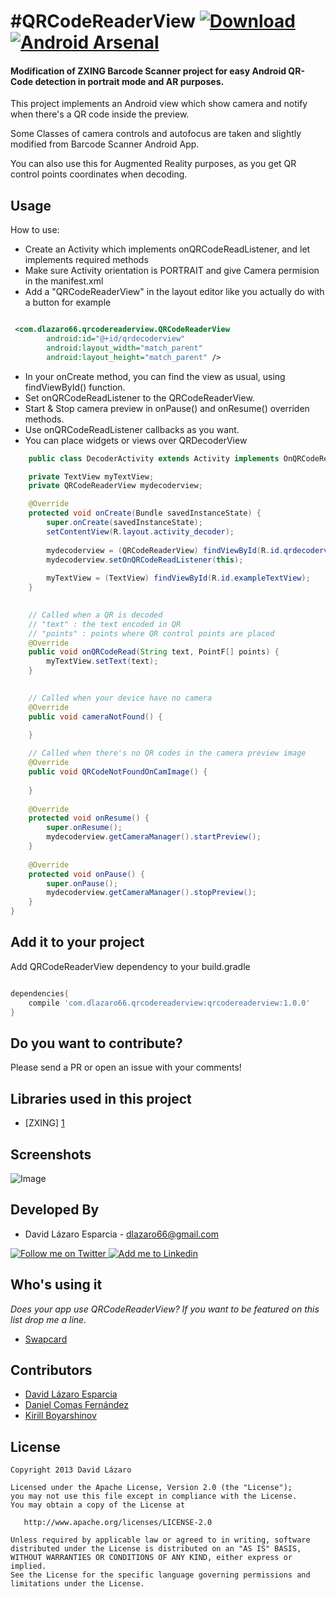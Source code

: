 #QRCodeReaderView 
[ ![Download](https://api.bintray.com/packages/dlazaro66/maven/QRCodeReaderView/images/download.svg) ](https://bintray.com/dlazaro66/maven/QRCodeReaderView/_latestVersion) [ ![Android Arsenal](https://img.shields.io/badge/Android%20Arsenal-QRCodeReaderView-brightgreen.svg?style=flat)](http://android-arsenal.com/details/1/1891)
====

#### Modification of ZXING Barcode Scanner project for easy Android QR-Code detection in portrait mode and AR purposes. ####

This project implements an Android view which show camera and notify when there's a QR code inside the preview.

Some Classes of camera controls and autofocus are taken and slightly modified from Barcode Scanner Android App.

You can also use this for Augmented Reality purposes, as you get QR control points coordinates when decoding.

Usage
-----

How to use:

- Create an Activity which implements onQRCodeReadListener, and let implements required methods
- Make sure Activity orientation is PORTRAIT and give Camera permision in the manifest.xml
- Add a "QRCodeReaderView" in the layout editor like you actually do with a button for example

```xml

 <com.dlazaro66.qrcodereaderview.QRCodeReaderView
        android:id="@+id/qrdecoderview"
        android:layout_width="match_parent"
        android:layout_height="match_parent" />

```


- In your onCreate method, you can find the view as usual, using findViewById() function.
- Set onQRCodeReadListener to the QRCodeReaderView.
- Start & Stop camera preview in onPause() and onResume() overriden methods.
- Use onQRCodeReadListener callbacks as you want.
- You can place widgets or views over QRDecoderView
 
```java
	public class DecoderActivity extends Activity implements OnQRCodeReadListener {

    private TextView myTextView;
	private QRCodeReaderView mydecoderview;

	@Override
    protected void onCreate(Bundle savedInstanceState) {
        super.onCreate(savedInstanceState);
        setContentView(R.layout.activity_decoder);
        
        mydecoderview = (QRCodeReaderView) findViewById(R.id.qrdecoderview);
        mydecoderview.setOnQRCodeReadListener(this);
        
        myTextView = (TextView) findViewById(R.id.exampleTextView);
    }

    
    // Called when a QR is decoded
    // "text" : the text encoded in QR
    // "points" : points where QR control points are placed
	@Override
	public void onQRCodeRead(String text, PointF[] points) {
		myTextView.setText(text);
	}

	
	// Called when your device have no camera
	@Override
	public void cameraNotFound() {
		
	}

	// Called when there's no QR codes in the camera preview image
	@Override
	public void QRCodeNotFoundOnCamImage() {
		
	}
    
	@Override
	protected void onResume() {
		super.onResume();
		mydecoderview.getCameraManager().startPreview();
	}
	
	@Override
	protected void onPause() {
		super.onPause();
		mydecoderview.getCameraManager().stopPreview();
	}
}
```


Add it to your project
----------------------


Add QRCodeReaderView dependency to your build.gradle

```groovy

dependencies{
    compile 'com.dlazaro66.qrcodereaderview:qrcodereaderview:1.0.0'
}

```

Do you want to contribute?
--------------------------

Please send a PR or open an issue with your comments!

Libraries used in this project
------------------------------

* [ZXING] [1]

Screenshots
-----------

![Image](../master/readme_images/app_example.png?raw=true)


Developed By
------------

* David Lázaro Esparcia - <dlazaro66@gmail.com>

<a href="https://twitter.com/_dlazaro">
  <img alt="Follow me on Twitter" src="http://imageshack.us/a/img812/3923/smallth.png" />
</a>
<a href="https://www.linkedin.com/pub/david-l%C3%A1zaro-esparcia/">
  <img alt="Add me to Linkedin" src="http://imageshack.us/a/img41/7877/smallld.png" />
</a>


Who's using it
--------------

*Does your app use QRCodeReaderView? If you want to be featured on this list drop me a line.*

* [Swapcard][5]

Contributors
------------
* [David Lázaro Esparcia][2]
* [Daniel Comas Fernández][3]
* [Kirill Boyarshinov][4]

License
-------

    Copyright 2013 David Lázaro

    Licensed under the Apache License, Version 2.0 (the "License");
    you may not use this file except in compliance with the License.
    You may obtain a copy of the License at

       http://www.apache.org/licenses/LICENSE-2.0

    Unless required by applicable law or agreed to in writing, software
    distributed under the License is distributed on an "AS IS" BASIS,
    WITHOUT WARRANTIES OR CONDITIONS OF ANY KIND, either express or implied.
    See the License for the specific language governing permissions and
    limitations under the License.


[1]: https://github.com/zxing/zxing/
[2]: https://github.com/dlazaro66
[3]: https://github.com/danicomas
[4]: https://github.com/kboyarshinov
[5]: https://www.swapcard.com/




















